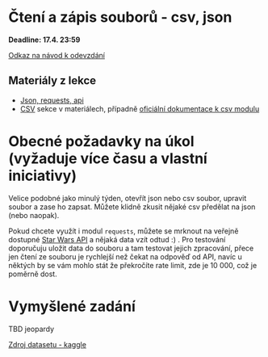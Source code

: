 # Čtení a zápis souborů - csv, json

**Deadline: 17.4. 23:59**

[Odkaz na návod k odevzdání](https://docs.google.com/presentation/d/1iVXiZC8hUy9Irxxqebdaaz7-uTkuJT16/edit?usp=sharing&ouid=104337294426056946104&rtpof=true&sd=true)

## Materiály z lekce
* [Json, requests, api](https://kodim.cz/czechitas/python-data/zaklady-programovani/slovniky-json/#format-json)
* [CSV](../README.md) sekce v materiálech, případně [oficiální dokumentace k csv modulu](https://docs.python.org/3/library/csv.html)

# Obecné požadavky na úkol (vyžaduje více času a vlastní iniciativy)

Velice podobné jako minulý týden, otevřít json nebo csv soubor, upravit soubor a zase ho zapsat. Můžete klidně zkusit nějaké csv předělat na json (nebo naopak).

Pokud chcete využít i modul `requests`, můžete se mrknout na veřejně dostupné [Star Wars API](https://swapi.dev/documentation) a nějaká data vzít odtud :) . Pro testování doporučuju uložit data do souboru a tam testovat jejich zpracování, přece jen čtení ze souboru je rychlejší než čekat na odpověď od API, navíc u něktých by se vám mohlo stát že překročíte rate limit, zde je 10 000, což je poměrně dost.

# Vymyšlené zadání

TBD jeopardy

[Zdroj datasetu - kaggle](https://www.kaggle.com/datasets/tunguz/200000-jeopardy-questions)
